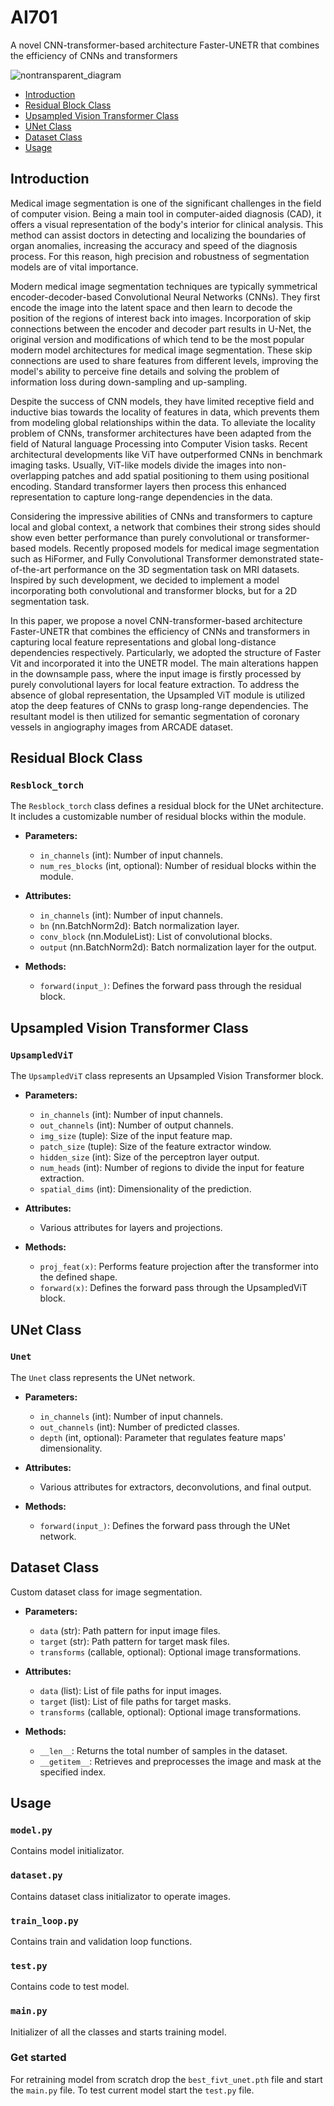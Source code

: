 # AI701

 A novel CNN-transformer-based architecture Faster-UNETR that combines the efficiency of CNNs and transformers


![nontransparent_diagram](https://github.com/Kamipedia/AI701/assets/91109627/20962dc5-e9bd-4ccb-9b5c-7231749a5665)


- [Introduction](#introduction)
- [Residual Block Class](#residual-block-class)
- [Upsampled Vision Transformer Class](#upsampled-vision-transformer-class)
- [UNet Class](#unet-class)
- [Dataset Class](#dataset-class)
- [Usage](#usage)

## Introduction

Medical image segmentation is one of the significant challenges in the field of computer vision. Being a main tool in computer-aided diagnosis (CAD), it offers a visual representation of the body's interior for clinical analysis. This method can assist doctors in detecting and localizing the boundaries of organ anomalies, increasing the accuracy and speed of the diagnosis process. For this reason, high precision and robustness of segmentation models are of vital importance.

Modern medical image segmentation techniques are typically symmetrical encoder-decoder-based Convolutional Neural Networks (CNNs). They first encode the image into the latent space and then learn to decode the position of the regions of interest back into images. Incorporation of skip connections between the encoder and decoder part results in U-Net, the original version and modifications of which tend to be the most popular modern model architectures for medical image segmentation. These skip connections are used to share features from different levels, improving the model's ability to perceive fine details and solving the problem of information loss during down-sampling and up-sampling.  

Despite the success of CNN models, they have limited receptive field and inductive bias towards the locality of features in data, which prevents them from modeling global relationships within the data. To alleviate the locality problem of CNNs, transformer architectures have been adapted from the field of Natural language Processing into Computer Vision tasks. Recent architectural developments like ViT have outperformed CNNs in benchmark imaging tasks. Usually, ViT-like models divide the images into non-overlapping patches and add spatial positioning to them using positional encoding. Standard transformer layers then process this enhanced representation to capture long-range dependencies in the data. 

Considering the impressive abilities of CNNs and transformers to capture local and global context, a network that combines their strong sides should show even better performance than purely convolutional or transformer-based models. Recently proposed models for medical image segmentation such as HiFormer, and Fully Convolutional Transformer  demonstrated state-of-the-art performance on the 3D segmentation task on MRI datasets. Inspired by such development, we decided to implement a model incorporating both convolutional and transformer blocks, but for a 2D segmentation task. 

In this paper, we propose a novel CNN-transformer-based architecture Faster-UNETR that combines the efficiency of CNNs and transformers in capturing local feature representations and global long-distance dependencies respectively. Particularly, we adopted the structure of Faster Vit and incorporated it into the UNETR model. The main alterations happen in the downsample pass, where the input image is firstly processed by purely convolutional layers for local feature extraction. To address the absence of global representation, the Upsampled ViT module is utilized atop the deep features of CNNs to grasp long-range dependencies. The resultant model is then utilized for semantic segmentation of coronary vessels in angiography images from ARCADE dataset.

## Residual Block Class

### `Resblock_torch`

The `Resblock_torch` class defines a residual block for the UNet architecture. It includes a customizable number of residual blocks within the module.

- **Parameters:**
  - `in_channels` (int): Number of input channels.
  - `num_res_blocks` (int, optional): Number of residual blocks within the module.

- **Attributes:**
  - `in_channels` (int): Number of input channels.
  - `bn` (nn.BatchNorm2d): Batch normalization layer.
  - `conv_block` (nn.ModuleList): List of convolutional blocks.
  - `output` (nn.BatchNorm2d): Batch normalization layer for the output.

- **Methods:**
  - `forward(input_)`: Defines the forward pass through the residual block.

## Upsampled Vision Transformer Class

### `UpsampledViT`

The `UpsampledViT` class represents an Upsampled Vision Transformer block.

- **Parameters:**
  - `in_channels` (int): Number of input channels.
  - `out_channels` (int): Number of output channels.
  - `img_size` (tuple): Size of the input feature map.
  - `patch_size` (tuple): Size of the feature extractor window.
  - `hidden_size` (int): Size of the perceptron layer output.
  - `num_heads` (int): Number of regions to divide the input for feature extraction.
  - `spatial_dims` (int): Dimensionality of the prediction.

- **Attributes:**
  - Various attributes for layers and projections.

- **Methods:**
  - `proj_feat(x)`: Performs feature projection after the transformer into the defined shape.
  - `forward(x)`: Defines the forward pass through the UpsampledViT block.

## UNet Class

### `Unet`

The `Unet` class represents the UNet network.

- **Parameters:**
  - `in_channels` (int): Number of input channels.
  - `out_channels` (int): Number of predicted classes.
  - `depth` (int, optional): Parameter that regulates feature maps' dimensionality.

- **Attributes:**
  - Various attributes for extractors, deconvolutions, and final output.

- **Methods:**
  - `forward(input_)`: Defines the forward pass through the UNet network.


## Dataset Class

Custom dataset class for image segmentation.

 - **Parameters:**
    - `data` (str): Path pattern for input image files.
    - `target` (str): Path pattern for target mask files.
    - `transforms` (callable, optional): Optional image transformations.

  - **Attributes:**
    - `data` (list): List of file paths for input images.
    - `target` (list): List of file paths for target masks.
    - `transforms` (callable, optional): Optional image transformations.

  - **Methods:**
    - `__len__`: Returns the total number of samples in the dataset.
    - `__getitem__`: Retrieves and preprocesses the image and mask at the specified index.
   
## Usage

### `model.py`

Contains model initializator.

### `dataset.py`

Contains dataset class initializator to operate images.

### `train_loop.py`

Contains train and validation loop functions.

### `test.py`

Contains code to test model.

### `main.py`

Initializer of all the classes and starts training model.


### Get started

For retraining model from scratch drop the `best_fivt_unet.pth` file and start the `main.py` file. To test current model start the `test.py` file.
